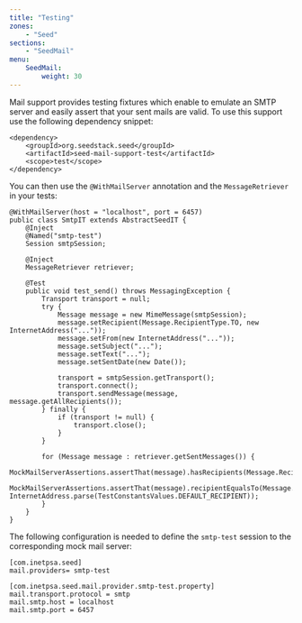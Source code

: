 ```yaml
---
title: "Testing"
zones:
    - "Seed"
sections:
    - "SeedMail"
menu:
    SeedMail:
        weight: 30
---
```


Mail support provides testing fixtures which enable to emulate an SMTP server and easily assert that your sent mails
are valid. To use this support use the following dependency snippet:

    <dependency>
        <groupId>org.seedstack.seed</groupId>
        <artifactId>seed-mail-support-test</artifactId>
        <scope>test</scope>
    </dependency>
    
You can then use the `@WithMailServer` annotation and the `MessageRetriever` in your tests:

    @WithMailServer(host = "localhost", port = 6457)
    public class SmtpIT extends AbstractSeedIT {
        @Inject
        @Named("smtp-test")
        Session smtpSession;
    
        @Inject
        MessageRetriever retriever;
    
        @Test
        public void test_send() throws MessagingException {
            Transport transport = null;
            try {
                Message message = new MimeMessage(smtpSession);
                message.setRecipient(Message.RecipientType.TO, new InternetAddress("..."));
                message.setFrom(new InternetAddress("..."));
                message.setSubject("...");
                message.setText("...");
                message.setSentDate(new Date());

                transport = smtpSession.getTransport();
                transport.connect();
                transport.sendMessage(message, message.getAllRecipients());
            } finally {
                if (transport != null) {
                    transport.close();
                }
            }
            
            for (Message message : retriever.getSentMessages()) {
                MockMailServerAssertions.assertThat(message).hasRecipients(Message.RecipientType.TO);
                MockMailServerAssertions.assertThat(message).recipientEqualsTo(Message.RecipientType.TO, InternetAddress.parse(TestConstantsValues.DEFAULT_RECIPIENT));
            }
        }
    }

The following configuration is needed to define the `smtp-test` session to the corresponding mock mail server:

    [com.inetpsa.seed]
    mail.providers= smtp-test
    
    [com.inetpsa.seed.mail.provider.smtp-test.property]
    mail.transport.protocol = smtp
    mail.smtp.host = localhost
    mail.smtp.port = 6457
